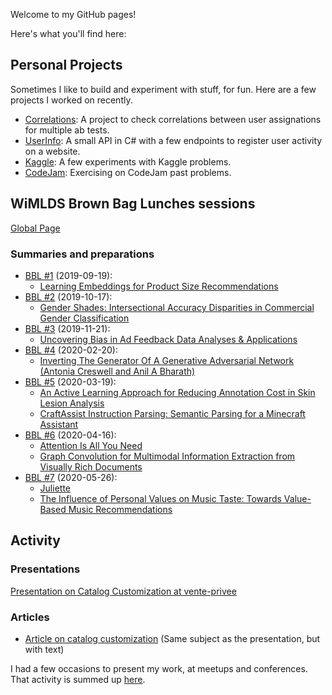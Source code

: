 <link rel="shortcut icon" type="image/png" href="favicon.png">

Welcome to my GitHub pages!

Here's what you'll find here:

## Personal Projects

Sometimes I like to build and experiment with stuff, for fun. Here are a few projects I worked on recently.

* [Correlations](https://github.com/B3tty/Correlations): A project to check correlations between user assignations for multiple ab tests.
* [UserInfo](https://github.com/B3tty/UserInfo): A small API in C# with a few endpoints to register user activity on a website.
* [Kaggle](https://github.com/B3tty/Kaggle): A few experiments with Kaggle problems.
* [CodeJam](https://github.com/B3tty/CodeJam): Exercising on CodeJam past problems.


## WiMLDS Brown Bag Lunches sessions

[Global Page](https://b3tty.github.io/BBL-WiMLDS)

### Summaries and preparations

* [BBL #1](https://b3tty.github.io/BBL-WiMLDS/2019-09-19) (2019-09-19):
  - [Learning Embeddings for Product Size Recommendations](https://b3tty.github.io/BBL-WiMLDS/2019-09-19/Resources/asos%20-%20size%20reco.pdf)
* [BBL #2](https://b3tty.github.io/BBL-WiMLDS/2019-10-17) (2019-10-17):
  - [Gender Shades: Intersectional Accuracy Disparities in Commercial Gender Classification](https://b3tty.github.io/BBL-WiMLDS/2019-10-17/Resources/gender_shades.pdf)
* [BBL #3](https://b3tty.github.io/BBL-WiMLDS/2019-11-21) (2019-11-21):
  - [Uncovering Bias in Ad Feedback Data Analyses & Applications](https://b3tty.github.io/BBL-WiMLDS/2019-11-21/Resources/adfeedback.pdf)
* [BBL #4](https://b3tty.github.io/BBL-WiMLDS/2020-02-20) (2020-02-20):
  - [Inverting The Generator Of A Generative Adversarial Network (Antonia Creswell and Anil A Bharath)](https://b3tty.github.io/BBL-WiMLDS/2020-02-20/Resources/reverting_gans.pdf)
* [BBL #5](https://b3tty.github.io/BBL-WiMLDS/2020-03-19) (2020-03-19):
  - [An Active Learning Approach for Reducing Annotation Cost in Skin Lesion Analysis](https://b3tty.github.io/BBL-WiMLDS/2020-03-19/Resources/active_learning.pdf)
  - [CraftAssist Instruction Parsing: Semantic Parsing for a Minecraft Assistant](https://b3tty.github.io/BBL-WiMLDS/2020-03-19/Resources/craftassist.pdf)
* [BBL #6](https://b3tty.github.io/BBL-WiMLDS/2020-04-16) (2020-04-16):
  - [Attention Is All You Need](https://b3tty.github.io/BBL-WiMLDS/2020-04-16/Resources/attention_is_all_you_need.pdf)
  - [Graph Convolution for Multimodal Information Extraction from Visually Rich Documents](https://b3tty.github.io/BBL-WiMLDS/2020-04-16/Resources/visually_rich_documents.pdf)
* [BBL #7](https://b3tty.github.io/BBL-WiMLDS/2020-05-26) (2020-05-26):
  - [Juliette](https://b3tty.github.io/BBL-WiMLDS/2020-05-26/Resources/)
  - [The Influence of Personal Values on Music Taste: Towards Value-Based Music Recommendations](https://b3tty.github.io/BBL-WiMLDS/2020-05-26/Resources/music_reco.pdf)


## Activity

### Presentations

[Presentation on Catalog Customization at vente-privee](https://www.slideshare.net/BettyMoreschini/catalog-personalization)

### Articles

* [Article on catalog customization](https://medium.com/@vptech/personalization-at-vente-privee-catalog-customization-f61170cf3f13) (Same subject as the presentation, but with text)

I had a few occasions to present my work, at meetups and conferences. That activity is summed up [here](https://b3tty.github.io/Activity).


